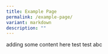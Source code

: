 ```yaml
---
title: Example Page
permalink: /example-page/
variant: markdown
description: ""
---
```

adding some content here test test abc 